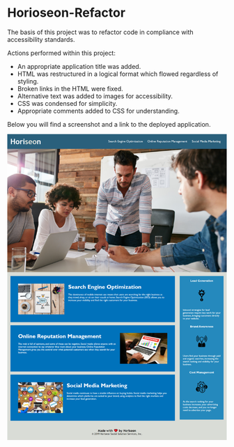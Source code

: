 # Horioseon-Refactor
The basis of this project was to refactor code in compliance with accessibility standards.

Actions performed within this project:
- An appropriate application title was added.
- HTML was restructured in a logical format which flowed regardless of styling.
- Broken links in the HTML were fixed.
- Alternative text was added to images for accessibility.
- CSS was condensed for simplicity.
- Appropriate comments added to CSS for understanding.

Below you will find a screenshot and a link to the deployed application.

![application image](Horiseon-screenshot.png)